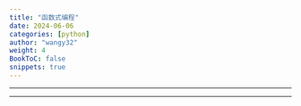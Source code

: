 ```yaml
---
title: "函数式编程"
date: 2024-06-06
categories: [python]
author: "wangy32"
weight: 4
BookToC: false
snippets: true
---
```


---
---
